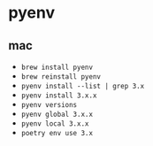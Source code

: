 # pyenv

## mac

* `brew install pyenv`
* `brew reinstall pyenv`
* `pyenv install --list | grep 3.x`
* `pyenv install 3.x.x`
* `pyenv versions`
* `pyenv global 3.x.x`
* `pyenv local 3.x.x`
* `poetry env use 3.x`
